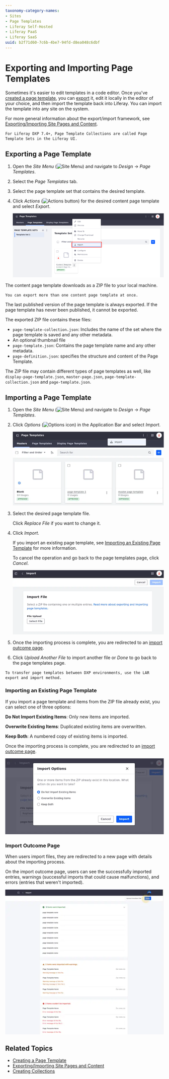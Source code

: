 ```yaml
---
taxonomy-category-names:
- Sites
- Page Templates
- Liferay Self-Hosted
- Liferay PaaS
- Liferay SaaS
uuid: b2f71d60-7c6b-4be7-94fd-d8ea048c6dbf
---
```

# Exporting and Importing Page Templates

Sometimes it's easier to edit templates in a code editor. Once you've [created a page template](./creating-a-page-template.md), you can [export](../../sites/exporting-importing-site-pages-and-content.md) it, edit it locally in the editor of your choice, and then import the template back into Liferay. You can import the template into any site on the system.

For more general information about the export/import framework, see [Exporting/Importing Site Pages and Content](../../sites/exporting-importing-site-pages-and-content.md).

```{note}
For Liferay DXP 7.4+, Page Template Collections are called Page Template Sets in the Liferay UI.
```

## Exporting a Page Template

1. Open the *Site Menu* (![Site Menu](../../../images/icon-product-menu.png)) and navigate to *Design* &rarr; *Page Templates*.

1. Select the *Page Templates* tab.

1. Select the page template set that contains the desired template.

1. Click *Actions* (![Actions button](../../../images/icon-actions.png)) for the desired content page template and select *Export*.

   ![Click Export to export your page template as a ZIP file](./exporting-and-importing-page-templates/images/01.png)

The content page template downloads as a ZIP file to your local machine.

```{tip}
You can export more than one content page template at once.
```

The last published version of the page template is always exported. If the page template has never been published, it cannot be exported.

The exported ZIP file contains these files:

* `page-template-collection.json`: Includes the name of the set where the page template is saved and any other metadata.
* An optional thumbnail file
* `page-template.json`: Contains the page template name and any other metadata.
* `page-definition.json`: specifies the structure and content of the Page Template.

The ZIP file may contain different types of page templates as well, like `display-page-template.json`, `master-page.json`, `page-template-collection.json` and `page-template.json`.

## Importing a Page Template

1. Open the *Site Menu* (![Site Menu](../../../images/icon-product-menu.png)) and navigate to *Design* &rarr; *Page Templates*.

1. Click *Options* (![Options icon](../../../images/icon-options.png)) in the Application Bar and select *Import*.

   ![The import function is located in the options menu in the Application Bar.](./exporting-and-importing-page-templates/images/02.png)

1. Select the desired page template file.

   Click *Replace File* if you want to change it.

1. Click *Import*.

   If you import an existing page template, see [Importing an Existing Page Template](#importing-an-existing-page-template) for more information.

   To cancel the operation and go back to the page templates page, click *Cancel*.

   ![Page templates are imported as ZIP files.](./exporting-and-importing-page-templates/images/03.png)

1. Once the importing process is complete, you are redirected to an [import outcome page](#import-outcome-page).

1. Click *Upload Another File* to import another file or *Done* to go back to the page templates page.

```{Important}
To transfer page templates between DXP environments, use the LAR export and import method.
```

### Importing an Existing Page Template

If you import a page template and items from the ZIP file already exist, you can select one of three options:

**Do Not Import Existing Items**: Only new items are imported.

**Overwrite Existing Items**: Duplicated existing items are overwritten.

**Keep Both**: A numbered copy of existing items is imported.

Once the importing process is complete, you are redirected to an [import outcome page](#import-outcome-page).

![Choose one of three options when you import a duplicated page template](./exporting-and-importing-page-templates/images/04.png)

### Import Outcome Page

When users import files, they are redirected to a new page with details about the importing process.

On the import outcome page, users can see the successfully imported entries, warnings (successful imports that could cause malfunctions), and errors (entries that weren't imported).

![The import outcome page shows warnings and errors related to the importing process](./exporting-and-importing-page-templates/images/05.png)

## Related Topics

* [Creating a Page Template](./creating-a-page-template.md)
* [Exporting/Importing Site Pages and Content](../../sites/exporting-importing-site-pages-and-content.md)
* [Creating Collections](../../../site-building/displaying-content/collections-and-collection-pages/creating-collections.md)
